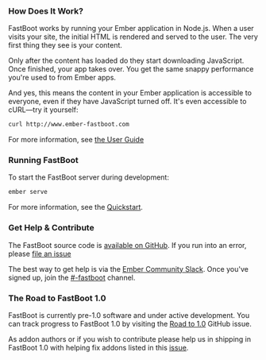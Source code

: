### How Does It Work?

FastBoot works by running your Ember application in Node.js. When a user visits your site, the initial HTML is rendered and served to the user. The very first thing they see is your content.

Only after the content has loaded do they start downloading JavaScript. Once finished, your app takes over. You get the same snappy performance you're used to from Ember apps.

And yes, this means the content in your Ember application is accessible to everyone, even if they have JavaScript turned off. It's even accessible to cURL—try it yourself:

```sh
curl http://www.ember-fastboot.com
```

For more information, see [the User Guide](/docs/user-guide)

### Running FastBoot

To start the FastBoot server during development:

```sh
ember serve
```

For more information, see the [Quickstart](/quickstart).

### Get Help & Contribute

The FastBoot source code is [available on GitHub](https://github.com/tildeio/ember-cli-fastboot). If you run into an error, please [file an issue](https://github.com/emberjs/ember.js/issues)

The best way to get help is via the [Ember Community Slack](https://ember-community-slackin.herokuapp.com/). Once you've signed up, join the [#-fastboot](https://embercommunity.slack.com/archives/-fastboot) channel.

### The Road to FastBoot 1.0

FastBoot is currently pre-1.0 software and under active development. You can track progress to FastBoot 1.0 by visiting the [Road to 1.0](https://github.com/ember-fastboot/ember-cli-fastboot/issues/396) GitHub issue.

As addon authors or if you wish to contribute please help us in shipping in FastBoot 1.0 with helping fix addons listed in this [issue](https://github.com/ember-fastboot/ember-cli-fastboot/issues/387).
